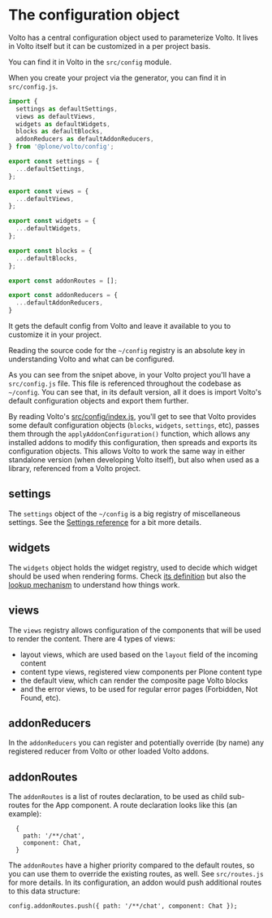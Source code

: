 # The configuration object

Volto has a central configuration object used to parameterize Volto. It lives in Volto itself but it can be customized in a per project basis.

You can find it in Volto in the `src/config` module.

When you create your project via the generator, you can find it in `src/config.js`.

```js
import {
  settings as defaultSettings,
  views as defaultViews,
  widgets as defaultWidgets,
  blocks as defaultBlocks,
  addonReducers as defaultAddonReducers,
} from '@plone/volto/config';

export const settings = {
  ...defaultSettings,
};

export const views = {
  ...defaultViews,
};

export const widgets = {
  ...defaultWidgets,
};

export const blocks = {
  ...defaultBlocks,
};

export const addonRoutes = [];

export const addonReducers = {
  ...defaultAddonReducers,
}
```

It gets the default config from Volto and leave it available to you to customize it in your project.

Reading the source code for the `~/config` registry is an absolute key in
understanding Volto and what can be configured.

As you can see from the snipet above, in your Volto project you'll have
a `src/config.js` file. This file is referenced throughout the codebase as
`~/config`. You can see that, in its default version, all it does is import
Volto's default configuration objects and export them further.

By reading Volto's
[src/config/index.js](https://github.com/plone/volto/tree/master/src/config/index.js),
you'll get to see that Volto provides some default configuration objects
(`blocks`, `widgets`, `settings`, etc), passes them through the
`applyAddonConfiguration()` function, which allows any installed addons to
modify this configuration, then spreads and exports its configuration objects.
This allows Volto to work the same way in either standalone version (when
developing Volto itself), but also when used as a library, referenced from
a Volto project.

## settings

The `settings` object of the `~/config` is a big registry of miscellaneous
settings. See the [Settings reference](/configuration/settings-reference) for
a bit more details.

## widgets

The `widgets` object holds the widget registry, used to decide which widget
should be used when rendering forms. Check [its
definition](https://github.com/plone/volto/blob/master/src/config/Widgets.jsx)
but also the [lookup
mechanism](https://github.com/plone/volto/blob/6fd62cb2860bc7cf3cb7c36ea86bfd8bd03247d9/src/components/manage/Form/Field.jsx#L112)
to understand how things work.

## views

The `views` registry allows configuration of the components that will be used
to render the content. There are 4 types of views:

- layout views, which are used based on the `layout` field of the incoming
  content
- content type views, registered view components per Plone content type
- the default view, which can render the composite page Volto blocks
- and the error views, to be used for regular error pages (Forbidden, Not
  Found, etc).

## addonReducers

In the `addonReducers` you can register and potentially override (by name) any
registered reducer from Volto or other loaded Volto addons.

## addonRoutes

The `addonRoutes` is a list of routes declaration, to be used as child
sub-routes for the App component. A route declaration looks like this (an
example):

```
  {
    path: '/**/chat',
    component: Chat,
  }
```

The `addonRoutes` have a higher priority compared to the default routes, so you
can use them to override the existing routes, as well. See `src/routes.js` for
more details. In its configuration, an addon would push additional routes to
this data structure:

```
config.addonRoutes.push({ path: '/**/chat', component: Chat });
```
